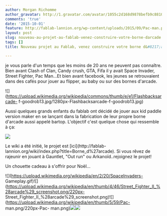 ```yaml
---
author: Morgan Richomme
author_gravatar: http://1.gravatar.com/avatar/1055c2d168d9878befb9c8810eda96dc?s=96&d=mm&r=g
comments: 'true'
date: '2015-10-01'
feature: http://fablab-lannion.org/wp-content/uploads/2015/09/Pac-man.png
layout: post
slug: nouveau-au-projet-au-fablab-venez-construire-votre-borne-darcade
tags: []
title: Nouveau projet au Fablab, venez construire votre borne d&#8217;arcade!

---
```

je vous parle d'un temps que les moins de 20 ans ne peuvent pas connaître.
Bien avant Clash of Clan, Candy crush, GTA, Fifa il y avait Space Invader,
Street Fighter, Pac Man…Et bien avant facebook, les jeunes se retrouvaient
dans des cafés pour jouer au flipper, au baby ou sur des bornes d'arcade.

![](https://upload.wikimedia.org/wikipedia/commons/thumb/e/e1/Flashbacksarcade-
f-goodrob13.jpg/1280px-Flashbacksarcade-f-goodrob13.jpg)

Aussi quelques grands enfants du fablab ont décidé de jouer aux kid paddle
version maker en se lançant dans la fabrication de leur propre borne d'arcade
aussi appelé bartop. L'objectif c'est quelque chose qui ressemble à ça:

![](http://cdn.instructables.com/FO0/MEY5/I53I72UW/FO0MEY5I53I72UW.LARGE.jpg)

Le wiki a été initié, le projet est [ici](http://fablab-
lannion.org/wiki/index.php?title=Borne_d%27arcade). Si vous rêvez de rajeunir
en jouant à Gauntlet, "Out run" ou Arkanoïd..rejoignez le projet!

Un chouette cadeau à s'offrir pour Noël…

![](https://upload.wikimedia.org/wikipedia/en/2/20/SpaceInvaders-
Gameplay.gif)![](https://upload.wikimedia.org/wikipedia/en/thumb/4/46/Street_Fighter_II_%28arcade%29_screenshot.png/220px-
Street_Fighter_II_%28arcade%29_screenshot.png)![](https://upload.wikimedia.org/wikipedia/en/thumb/5/59/Pac-
man.png/220px-Pac-
man.png)![](https://upload.wikimedia.org/wikipedia/en/2/22/Gauntlet_screenshot.png)![](https://upload.wikimedia.org/wikipedia/en/a/a2/Arkanoid.png)


